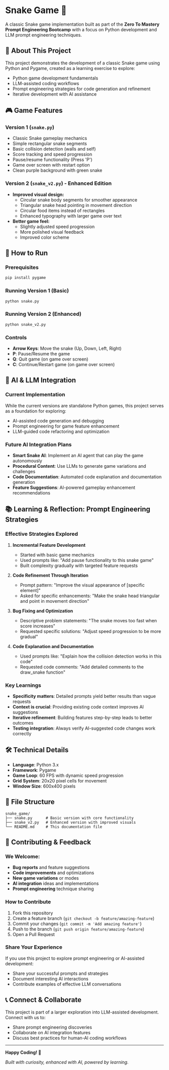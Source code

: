 # Snake Game 🐍

A classic Snake game implementation built as part of the **Zero To Mastery Prompt Engineering Bootcamp** with a focus on Python development and LLM prompt engineering techniques.

## 📖 About This Project

This project demonstrates the development of a classic Snake game using Python and Pygame, created as a learning exercise to explore:
- Python game development fundamentals
- LLM-assisted coding workflows
- Prompt engineering strategies for code generation and refinement
- Iterative development with AI assistance

## 🎮 Game Features

### Version 1 (`snake.py`)
- Classic Snake gameplay mechanics
- Simple rectangular snake segments
- Basic collision detection (walls and self)
- Score tracking and speed progression
- Pause/resume functionality (Press 'P')
- Game over screen with restart option
- Clean purple background with green snake

### Version 2 (`snake_v2.py`) - Enhanced Edition
- **Improved visual design:**
  - Circular snake body segments for smoother appearance
  - Triangular snake head pointing in movement direction
  - Circular food items instead of rectangles
  - Enhanced typography with larger game over text
- **Better game feel:**
  - Slightly adjusted speed progression
  - More polished visual feedback
  - Improved color scheme

## 🚀 How to Run

### Prerequisites
```bash
pip install pygame
```

### Running Version 1 (Basic)
```bash
python snake.py
```

### Running Version 2 (Enhanced)
```bash
python snake_v2.py
```

### Controls
- **Arrow Keys**: Move the snake (Up, Down, Left, Right)
- **P**: Pause/Resume the game
- **Q**: Quit game (on game over screen)
- **C**: Continue/Restart game (on game over screen)

## 🤖 AI & LLM Integration

### Current Implementation
While the current versions are standalone Python games, this project serves as a foundation for exploring:
- AI-assisted code generation and debugging
- Prompt engineering for game feature enhancement
- LLM-guided code refactoring and optimization

### Future AI Integration Plans
- **Smart Snake AI**: Implement an AI agent that can play the game autonomously
- **Procedural Content**: Use LLMs to generate game variations and challenges
- **Code Documentation**: Automated code explanation and documentation generation
- **Feature Suggestions**: AI-powered gameplay enhancement recommendations

## 📚 Learning & Reflection: Prompt Engineering Strategies

### Effective Strategies Explored

1. **Incremental Feature Development**
   - Started with basic game mechanics
   - Used prompts like: "Add pause functionality to this snake game"
   - Built complexity gradually with targeted feature requests

2. **Code Refinement Through Iteration**
   - Prompt pattern: "Improve the visual appearance of [specific element]"
   - Asked for specific enhancements: "Make the snake head triangular and point in movement direction"

3. **Bug Fixing and Optimization**
   - Descriptive problem statements: "The snake moves too fast when score increases"
   - Requested specific solutions: "Adjust speed progression to be more gradual"

4. **Code Explanation and Documentation**
   - Used prompts like: "Explain how the collision detection works in this code"
   - Requested code comments: "Add detailed comments to the draw_snake function"

### Key Learnings

- **Specificity matters**: Detailed prompts yield better results than vague requests
- **Context is crucial**: Providing existing code context improves AI suggestions
- **Iterative refinement**: Building features step-by-step leads to better outcomes
- **Testing integration**: Always verify AI-suggested code changes work correctly

## 🛠 Technical Details

- **Language**: Python 3.x
- **Framework**: Pygame
- **Game Loop**: 60 FPS with dynamic speed progression
- **Grid System**: 20x20 pixel cells for movement
- **Window Size**: 600x400 pixels

## 📁 File Structure

```
snake_game/
├── snake.py      # Basic version with core functionality
├── snake_v2.py   # Enhanced version with improved visuals
└── README.md     # This documentation file
```

## 🤝 Contributing & Feedback

### We Welcome:
- **Bug reports** and feature suggestions
- **Code improvements** and optimizations
- **New game variations** or modes
- **AI integration** ideas and implementations
- **Prompt engineering** technique sharing

### How to Contribute
1. Fork this repository
2. Create a feature branch (`git checkout -b feature/amazing-feature`)
3. Commit your changes (`git commit -m 'Add amazing feature'`)
4. Push to the branch (`git push origin feature/amazing-feature`)
5. Open a Pull Request

### Share Your Experience
If you use this project to explore prompt engineering or AI-assisted development:
- Share your successful prompts and strategies
- Document interesting AI interactions
- Contribute examples of effective LLM conversations

## 📞 Connect & Collaborate

This project is part of a larger exploration into LLM-assisted development. Connect with us to:
- Share prompt engineering discoveries
- Collaborate on AI integration features
- Discuss best practices for human-AI coding workflows

---

**Happy Coding! 🚀**

*Built with curiosity, enhanced with AI, powered by learning.*
